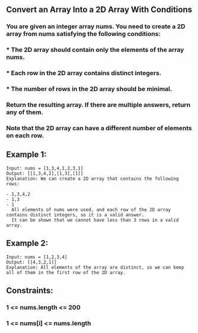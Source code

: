 ## Convert an Array Into a 2D Array With Conditions

### You are given an integer array nums. You need to create a 2D array from nums satisfying the following conditions:

### \* The 2D array should contain only the elements of the array nums.

### \* Each row in the 2D array contains distinct integers.

### \* The number of rows in the 2D array should be minimal.

### Return the resulting array. If there are multiple answers, return any of them.

### Note that the 2D array can have a different number of elements on each row.

## Example 1:

```node
Input: nums = [1,3,4,1,2,3,1]
Output: [[1,3,4,2],[1,3],[1]]
Explanation: We can create a 2D array that contains the following rows:

- 1,3,4,2
- 1,3
- 1
  All elements of nums were used, and each row of the 2D array contains distinct integers, so it is a valid answer.
  It can be shown that we cannot have less than 3 rows in a valid array.
```

## Example 2:

```node
Input: nums = [1,2,3,4]
Output: [[4,3,2,1]]
Explanation: All elements of the array are distinct, so we can keep all of them in the first row of the 2D array.

```

## Constraints:

### 1 <= nums.length <= 200

### 1 <= nums[i] <= nums.length
